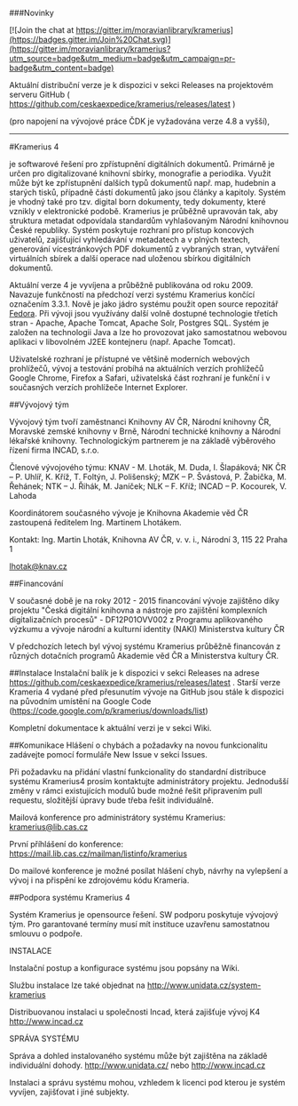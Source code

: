 ###Novinky

[![Join the chat at https://gitter.im/moravianlibrary/kramerius](https://badges.gitter.im/Join%20Chat.svg)](https://gitter.im/moravianlibrary/kramerius?utm_source=badge&utm_medium=badge&utm_campaign=pr-badge&utm_content=badge)

Aktuální distribuční verze je k dispozici v sekci Releases na projektovém serveru GitHub ( https://github.com/ceskaexpedice/kramerius/releases/latest )

(pro napojení na vývojové práce ČDK je vyžadována verze 4.8 a vyšší),

----

#Kramerius 4 

je softwarové řešení pro zpřístupnění digitálních dokumentů. Primárně je určen pro digitalizované knihovní sbírky, monografie a periodika. Využit může být ke zpřístupnění dalších typů dokumentů např. map, hudebnin a starých tisků, případně částí dokumentů jako jsou články a kapitoly. Systém je vhodný také pro tzv. digital born dokumenty, tedy dokumenty, které vznikly v elektronické podobě. Kramerius je průběžně upravován tak, aby struktura metadat odpovídala standardům vyhlašovaným Národní knihovnou České republiky. Systém poskytuje rozhraní pro přístup koncových uživatelů, zajišťující vyhledávání v metadatech a v plných textech, generování vícestránkových PDF dokumentů z vybraných stran, vytváření virtuálních sbírek a další operace nad uloženou sbírkou digitálních dokumentů.

Aktuální verze 4 je vyvíjena a průběžně publikována od roku 2009. Navazuje funkčností na předchozí verzi systému Kramerius končící označením 3.3.1. Nově je jako jádro systému použit open source repozitář [Fedora](http://www.fedora-commons.org). Při vývoji jsou využívány další volně dostupné technologie třetích stran - Apache, Apache Tomcat, Apache Solr, Postgres SQL. Systém je založen na technologii Java a lze ho provozovat jako samostatnou webovou aplikaci v libovolném J2EE kontejneru (např. Apache Tomcat).

Uživatelské rozhraní je přístupné ve většině moderních webových prohlížečů, vývoj a testování probíhá na aktuálních verzích prohlížečů Google Chrome, Firefox a Safari, uživatelská část rozhraní je funkční i v současných verzích prohlížeče Internet Explorer.


##Vývojový tým

Vývojový tým tvoří zaměstnanci Knihovny AV ČR, Národní knihovny ČR, Moravské zemské knihovny v Brně, Národní technické knihovny a Národní lékařské knihovny. Technologickým partnerem je na základě výběrového řízení firma INCAD, s.r.o.

Členové vývojového týmu:
KNAV - M. Lhoták, M. Duda, I. Šlapáková; 
NK ČR – P. Uhlíř, K. Kříž, T. Foltýn, J. Polišenský; 
MZK – P. Švástová, P. Žabička, M. Řehánek; 
NTK – J. Řihák, M. Janíček; 
NLK – F. Kříž; 
INCAD – P. Kocourek, V. Lahoda

Koordinátorem současného vývoje je Knihovna Akademie věd ČR zastoupená ředitelem Ing. Martinem Lhotákem.

Kontakt:
Ing. Martin Lhoták,
Knihovna AV ČR, v. v. i.,
Národní 3, 115 22 Praha 1

lhotak@knav.cz



##Financování

V současné době je na roky 2012 - 2015 financování vývoje zajištěno díky projektu "Česká digitální knihovna a nástroje pro zajištění komplexních digitalizačních procesů" - DF12P01OVV002 z Programu aplikovaného výzkumu a vývoje národní a kulturní identity (NAKI) Ministerstva kultury ČR

V předchozích letech byl vývoj systému Kramerius průběžně financován z různých dotačních programů Akademie věd ČR a Ministerstva kultury ČR. 


##Instalace
Instalační balík je k dispozici v sekci Releases na adrese https://github.com/ceskaexpedice/kramerius/releases/latest . Starší verze Krameria 4 vydané před přesunutím vývoje na GitHub jsou stále k dispozici na původním umístění na Google Code (https://code.google.com/p/kramerius/downloads/list)

Kompletní dokumentace k aktuální verzi je v sekci Wiki.


##Komunikace
Hlášení o chybách a požadavky na novou funkcionalitu zadávejte pomocí formuláře New Issue v sekci Issues. 

Při požadavku na přidání vlastní funkcionality do standardní distribuce systému Kramerius4 prosím kontaktujte administrátory projektu. Jednodušší změny v rámci existujících modulů bude možné řešit připravením pull requestu, složitější úpravy bude třeba řešit individuálně.


Mailová konference pro administrátory systému Kramerius: kramerius@lib.cas.cz

První příhlášení do konference: https://mail.lib.cas.cz/mailman/listinfo/kramerius

Do mailové konference je možné posílat hlášení chyb, návrhy na vylepšení a vývoj i na přispění ke zdrojovému kódu Krameria.


##Podpora systému Kramerius 4

Systém Kramerius je opensource řešení. SW podporu poskytuje vývojový tým. Pro garantované termíny musí mít instituce uzavřenu samostatnou smlouvu o podpoře.

INSTALACE

Instalační postup a konfigurace systému jsou popsány na Wiki.

Službu instalace lze také objednat na http://www.unidata.cz/system-kramerius

Distribuovanou instalaci u společnosti Incad, která zajišťuje vývoj K4 http://www.incad.cz

SPRÁVA SYSTÉMU

Správa a dohled instalovaného systému může být zajištěna na základě individuální dohody. http://www.unidata.cz/ nebo http://www.incad.cz

Instalaci a správu systému mohou, vzhledem k licenci pod kterou je systém vyvíjen, zajišťovat i jiné subjekty.
